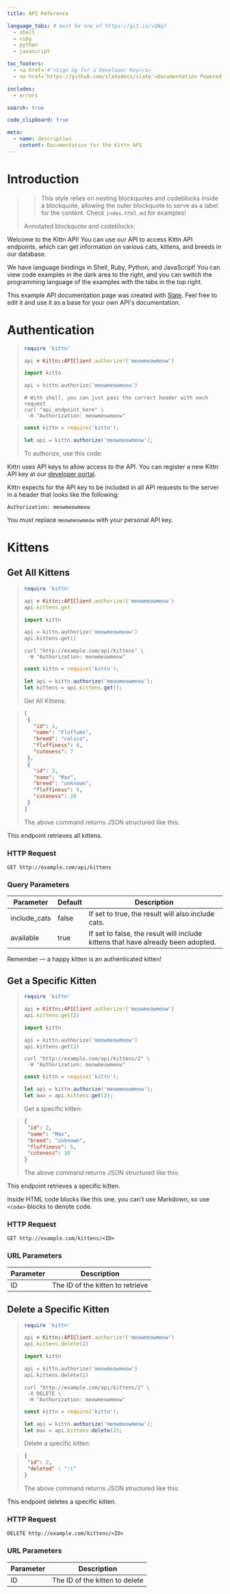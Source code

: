 ```yaml
---
title: API Reference

language_tabs: # must be one of https://git.io/vQNgJ
  - shell
  - ruby
  - python
  - javascript

toc_footers:
  - <a href='#'>Sign Up for a Developer Key</a>
  - <a href='https://github.com/slatedocs/slate'>Documentation Powered by Slate</a>

includes:
  - errors

search: true

code_clipboard: true

meta:
  - name: description
    content: Documentation for the Kittn API
---
```


# Introduction

> > This style relies on nesting blockquotes and codeblocks inside a blockquote, allowing the outer blockquote to 
> > serve as a label for the content. 
> > Check `index.html.md` for examples!
> 
> Annotated blockquote and codeblocks:


Welcome to the Kittn API! You can use our API to access Kittn API endpoints, which can get information on various cats, kittens, and breeds in our database.

We have language bindings in Shell, Ruby, Python, and JavaScript! You can view code examples in the dark area to the right, and you can switch the programming language of the examples with the tabs in the top right.

This example API documentation page was created with [Slate](https://github.com/slatedocs/slate). Feel free to edit it and use it as a base for your own API's documentation.

# Authentication

>```ruby
>require 'kittn'
>
>api = Kittn::APIClient.authorize!('meowmeowmeow')
>```
>
>```python
>import kittn
>
>api = kittn.authorize('meowmeowmeow')
>```
>
>```shell
># With shell, you can just pass the correct header with each request
>curl "api_endpoint_here" \
>  -H "Authorization: meowmeowmeow"
>```

>```javascript
>const kittn = require('kittn');
>
>let api = kittn.authorize('meowmeowmeow');
>```
>
> To authorize, use this code:

Kittn uses API keys to allow access to the API. You can register a new Kittn API key at our [developer portal](http://example.com/developers).

Kittn expects for the API key to be included in all API requests to the server in a header that looks like the following:

`Authorization: meowmeowmeow`

<aside class="notice">
You must replace <code>meowmeowmeow</code> with your personal API key.
</aside>

# Kittens

## Get All Kittens

>```ruby
>require 'kittn'
>
>api = Kittn::APIClient.authorize!('meowmeowmeow')
>api.kittens.get
>```
>
>```python
>import kittn
>
>api = kittn.authorize('meowmeowmeow')
>api.kittens.get()
>```
>
>```shell
>curl "http://example.com/api/kittens" \
>  -H "Authorization: meowmeowmeow"
>```
>
>```javascript
>const kittn = require('kittn');
>
>let api = kittn.authorize('meowmeowmeow');
>let kittens = api.kittens.get();
>```
>
> Get All Kittens:

<!-- This comments prevents the two blockquotes from being treated as one. -->

>```json
>[
>  {
>    "id": 1,
>    "name": "Fluffums",
>    "breed": "calico",
>    "fluffiness": 6,
>    "cuteness": 7
>  },
>  {
>    "id": 2,
>    "name": "Max",
>    "breed": "unknown",
>    "fluffiness": 5,
>    "cuteness": 10
>  }
>]
>```
>
> The above command returns JSON structured like this:

This endpoint retrieves all kittens.

### HTTP Request

`GET http://example.com/api/kittens`

### Query Parameters

Parameter | Default | Description
--------- | ------- | -----------
include_cats | false | If set to true, the result will also include cats.
available | true | If set to false, the result will include kittens that have already been adopted.

<aside class="success">
Remember — a happy kitten is an authenticated kitten!
</aside>

## Get a Specific Kitten

>```ruby
>require 'kittn'
>
>api = Kittn::APIClient.authorize!('meowmeowmeow')
>api.kittens.get(2)
>```
>
>```python
>import kittn
>
>api = kittn.authorize('meowmeowmeow')
>api.kittens.get(2)
>```
>
>```shell
>curl "http://example.com/api/kittens/2" \
>  -H "Authorization: meowmeowmeow"
>```
>
>```javascript
>const kittn = require('kittn');
>
>let api = kittn.authorize('meowmeowmeow');
>let max = api.kittens.get(2);
>```
>
> Get a specific kitten:

<!-- This comments prevents the two blockquotes from being treated as one. -->

>```json
>{
>  "id": 2,
>  "name": "Max",
>  "breed": "unknown",
>  "fluffiness": 5,
>  "cuteness": 10
>}
>```
>
> The above command returns JSON structured like this:

This endpoint retrieves a specific kitten.

<aside class="warning">Inside HTML code blocks like this one, you can't use Markdown, so use <code>&lt;code&gt;</code> blocks to denote code.</aside>

### HTTP Request

`GET http://example.com/kittens/<ID>`

### URL Parameters

Parameter | Description
--------- | -----------
ID | The ID of the kitten to retrieve

## Delete a Specific Kitten

>```ruby
>require 'kittn'
>
>api = Kittn::APIClient.authorize!('meowmeowmeow')
>api.kittens.delete(2)
>```
>
>```python
>import kittn
>
>api = kittn.authorize('meowmeowmeow')
>api.kittens.delete(2)
>```
>
>```shell
>curl "http://example.com/api/kittens/2" \
>  -X DELETE \
>  -H "Authorization: meowmeowmeow"
>```
>
>```javascript
>const kittn = require('kittn');
>
>let api = kittn.authorize('meowmeowmeow');
>let max = api.kittens.delete(2);
>```
>
> Delete a specific kitten:

<!-- This comments prevents the two blockquotes from being treated as one. -->


>```json
>{
>  "id": 2,
>  "deleted" : ":("
>}
>```
>
> The above command returns JSON structured like this:

This endpoint deletes a specific kitten.

### HTTP Request

`DELETE http://example.com/kittens/<ID>`

### URL Parameters

Parameter | Description
--------- | -----------
ID | The ID of the kitten to delete

